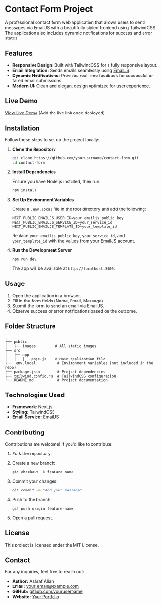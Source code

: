 # Contact Form Project

A professional contact form web application that allows users to send messages via EmailJS with a beautifully styled frontend using TailwindCSS. The application also includes dynamic notifications for success and error states.

## Features

- **Responsive Design:** Built with TailwindCSS for a fully responsive layout.
- **Email Integration:** Sends emails seamlessly using [EmailJS](https://www.emailjs.com/).
- **Dynamic Notifications:** Provides real-time feedback for successful or failed email submissions.
- **Modern UI:** Clean and elegant design optimized for user experience.

## Live Demo

[View Live Demo](#) (Add the live link once deployed)

## Installation

Follow these steps to set up the project locally:

1. **Clone the Repository**

   ```bash
   git clone https://github.com/yourusername/contact-form.git
   cd contact-form
   ```

2. **Install Dependencies**

   Ensure you have Node.js installed, then run:

   ```bash
   npm install
   ```

3. **Set Up Environment Variables**

   Create a `.env.local` file in the root directory and add the following:

   ```env
   NEXT_PUBLIC_EMAILJS_USER_ID=your_emailjs_public_key
   NEXT_PUBLIC_EMAILJS_SERVICE_ID=your_service_id
   NEXT_PUBLIC_EMAILJS_TEMPLATE_ID=your_template_id
   ```

   Replace `your_emailjs_public_key`, `your_service_id`, and `your_template_id` with the values from your EmailJS account.

4. **Run the Development Server**

   ```bash
   npm run dev
   ```

   The app will be available at `http://localhost:3000`.

## Usage

1. Open the application in a browser.
2. Fill in the form fields (Name, Email, Message).
3. Submit the form to send an email via EmailJS.
4. Observe success or error notifications based on the outcome.

## Folder Structure

```plaintext
.
├── public
│   ├── images         # All static images
├── src
│   ├── app
│   │   ├── page.js    # Main application file
├── .env.local          # Environment variables (not included in the repo)
├── package.json        # Project dependencies
├── tailwind.config.js  # TailwindCSS configuration
└── README.md           # Project documentation
```

## Technologies Used

- **Framework:** Next.js
- **Styling:** TailwindCSS
- **Email Service:** EmailJS

## Contributing

Contributions are welcome! If you'd like to contribute:

1. Fork the repository.
2. Create a new branch:

   ```bash
   git checkout -b feature-name
   ```

3. Commit your changes:

   ```bash
   git commit -m "Add your message"
   ```

4. Push to the branch:

   ```bash
   git push origin feature-name
   ```

5. Open a pull request.

## License

This project is licensed under the [MIT License](LICENSE).

## Contact

For any inquiries, feel free to reach out:

- **Author:** Ashraf Alian
- **Email:** [your_email@example.com](mailto:your_email@example.com)
- **GitHub:** [github.com/yourusername](https://github.com/yourusername)
- **Website:** [Your Portfolio](https://yourportfolio.com)
